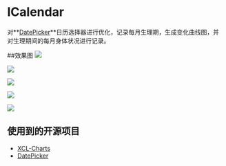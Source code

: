 # ICalendar
对**[DatePicker](https://github.com/AigeStudio/DatePicker)**日历选择器进行优化，记录每月生理期，生成变化曲线图，并对生理期间的每月身体状况进行记录。

##效果图
![](https://github.com/GaoSusin/ICalendar/blob/master/ScreenShots/device-2017-01-04-104655.png?raw=true)

![](https://github.com/GaoSusin/ICalendar/blob/master/ScreenShots/device-2017-01-04-104757.png?raw=true)

![](https://github.com/GaoSusin/ICalendar/blob/master/ScreenShots/device-2017-01-04-104816.png?raw=true)

![](https://github.com/GaoSusin/ICalendar/blob/master/ScreenShots/device-2017-01-04-104955.png?raw=true)

![](https://github.com/GaoSusin/ICalendar/blob/master/ScreenShots/device-2017-01-04-105119.png?raw=true)
## 使用到的开源项目
- [XCL-Charts](https://github.com/xcltapestry/XCL-Charts)
- [DatePicker](https://github.com/AigeStudio/DatePicker)
